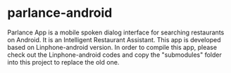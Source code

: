 parlance-android
================

Parlance App is a mobile spoken dialog interface for searching restaurants on Android. It is an Intelligent Restaurant Assistant. This app is developed based on Linphone-android version. In order to compile this app, please check out the Linphone-android codes and copy the "submodules" folder into this project to replace the old one.    
